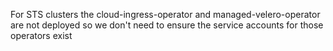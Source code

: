For STS clusters the cloud-ingress-operator and managed-velero-operator are not deployed so we don't need to ensure the service accounts for those operators exist

